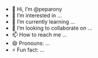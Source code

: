 - 👋 Hi, I’m @peparony
- 👀 I’m interested in ...
- 🌱 I’m currently learning ...
- 💞️ I’m looking to collaborate on ...
- 📫 How to reach me ...
- 😄 Pronouns: ...
- ⚡ Fun fact: ...

<!---
peparony/peparony is a ✨ special ✨ repository because its `README.md` (this file) appears on your GitHub profile.
You can click the Preview link to take a look at your changes.
--->
